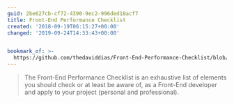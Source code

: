 ```yaml
---
guid: 2be627cb-cf72-4390-9ec2-996ded18acf7
title: Front-End Performance Checklist
created: '2018-09-19T06:15:27+00:00'
changed: '2019-09-24T14:33:43+00:00'


bookmark_of: >-
  https://github.com/thedaviddias/Front-End-Performance-Checklist/blob/master/README.md
---
```



> The Front-End Performance Checklist is an exhaustive list of elements you should check or at least be aware of, as a Front-End developer and apply to your project (personal and professional).
